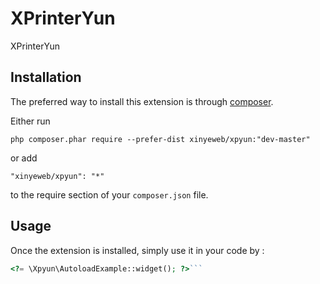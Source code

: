 XPrinterYun
===========
XPrinterYun

Installation
------------

The preferred way to install this extension is through [composer](http://getcomposer.org/download/).

Either run

```
php composer.phar require --prefer-dist xinyeweb/xpyun:"dev-master"
```

or add

```
"xinyeweb/xpyun": "*"
```

to the require section of your `composer.json` file.


Usage
-----

Once the extension is installed, simply use it in your code by  :

```php
<?= \Xpyun\AutoloadExample::widget(); ?>```